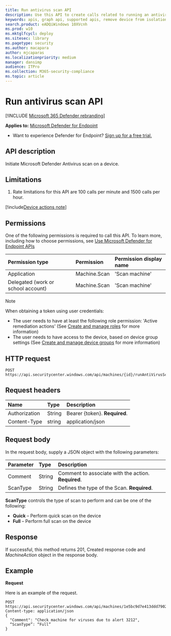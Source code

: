 ```yaml
---
title: Run antivirus scan API
description: Use this API to create calls related to running an antivirus scan on a device.
keywords: apis, graph api, supported apis, remove device from isolation
search.product: eADQiWindows 10XVcnh
ms.prod: w10
ms.mktglfcycl: deploy
ms.sitesec: library
ms.pagetype: security
ms.author: macapara
author: mjcaparas
ms.localizationpriority: medium
manager: dansimp
audience: ITPro
ms.collection: M365-security-compliance 
ms.topic: article
---
```


# Run antivirus scan API

[!INCLUDE [Microsoft 365 Defender rebranding](../../includes/microsoft-defender.md)]


**Applies to:** [Microsoft Defender for Endpoint](https://go.microsoft.com/fwlink/p/?linkid=2146631)

- Want to experience Defender for Endpoint? [Sign up for a free trial.](https://www.microsoft.com/microsoft-365/windows/microsoft-defender-atp?ocid=docs-wdatp-exposedapis-abovefoldlink) 


## API description
Initiate Microsoft Defender Antivirus scan on a device.


## Limitations
1. Rate limitations for this API are 100 calls per minute and 1500 calls per hour.


[!include[Device actions note](../../includes/machineactionsnote.md)]

## Permissions
One of the following permissions is required to call this API. To learn more, including how to choose permissions, see [Use Microsoft Defender for Endpoint APIs](apis-intro.md)

Permission type |	Permission	|	Permission display name
:---|:---|:---
Application |	Machine.Scan |	'Scan machine'
Delegated (work or school account) |	Machine.Scan |	'Scan machine'

>[!Note]
> When obtaining a token using user credentials:
>- The user needs to have at least the following role permission: 'Active remediation actions' (See [Create and manage roles](user-roles.md) for more information)
>- The user needs to have access to the device, based on device group settings (See [Create and manage device groups](machine-groups.md) for more information)

## HTTP request
```
POST https://api.securitycenter.windows.com/api/machines/{id}/runAntiVirusScan
```

## Request headers

Name | Type | Description
:---|:---|:---
Authorization | String | Bearer {token}. **Required**.
Content-Type | string | application/json

## Request body
In the request body, supply a JSON object with the following parameters:

Parameter |	Type	| Description
:---|:---|:---
Comment |	String | Comment to associate with the action. **Required**.
ScanType|	String	| Defines the type of the Scan. **Required**.

**ScanType** controls the type of scan to perform and can be one of the following:

- **Quick** – Perform quick scan on the device
- **Full** – Perform full scan on the device



## Response
If successful, this method returns 201, Created response code and _MachineAction_ object in the response body.


## Example

**Request**

Here is an example of the request.

```
POST https://api.securitycenter.windows.com/api/machines/1e5bc9d7e413ddd7902c2932e418702b84d0cc07/runAntiVirusScan 
Content-type: application/json
{
  "Comment": "Check machine for viruses due to alert 3212",
  “ScanType”: “Full”
}
```

